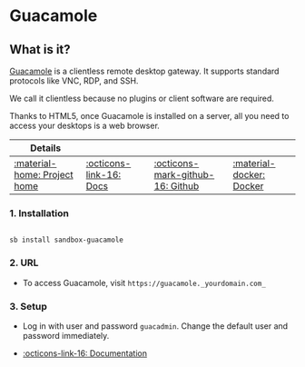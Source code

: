 # Guacamole

## What is it?

[Guacamole](https://guacamole.apache.org/) is a clientless remote desktop gateway. It supports standard protocols like VNC, RDP, and SSH.

We call it clientless because no plugins or client software are required.

Thanks to HTML5, once Guacamole is installed on a server, all you need to access your desktops is a web browser.

| Details     |             |             |             |
|-------------|-------------|-------------|-------------|
| [:material-home: Project home ](https://guacamole.apache.org/) | [:octicons-link-16: Docs](https://guacamole.apache.org/doc/gug/) | [:octicons-mark-github-16: Github](https://www.github.com/jason-bean/docker-guacamole) | [:material-docker: Docker ](https://hub.docker.com/r/jasonbean/guacamole)|

### 1. Installation

``` shell

sb install sandbox-guacamole

```

### 2. URL

- To access Guacamole, visit `https://guacamole._yourdomain.com_`

### 3. Setup

- Log in with user and password `guacadmin`. Change the default user and password immediately.

- [:octicons-link-16: Documentation](https://guacamole.apache.org/doc/gug/)
